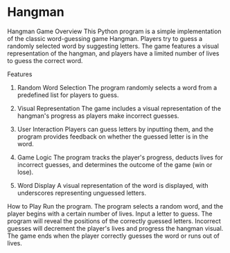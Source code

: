 # Hangman
Hangman Game
Overview
This Python program is a simple implementation of the classic word-guessing game Hangman. Players try to guess a randomly selected word by suggesting letters. The game features a visual representation of the hangman, and players have a limited number of lives to guess the correct word.

Features
1. Random Word Selection
The program randomly selects a word from a predefined list for players to guess.

2. Visual Representation
The game includes a visual representation of the hangman's progress as players make incorrect guesses.

3. User Interaction
Players can guess letters by inputting them, and the program provides feedback on whether the guessed letter is in the word.

4. Game Logic
The program tracks the player's progress, deducts lives for incorrect guesses, and determines the outcome of the game (win or lose).

5. Word Display
A visual representation of the word is displayed, with underscores representing unguessed letters.

How to Play
Run the program.
The program selects a random word, and the player begins with a certain number of lives.
Input a letter to guess. The program will reveal the positions of the correctly guessed letters.
Incorrect guesses will decrement the player's lives and progress the hangman visual.
The game ends when the player correctly guesses the word or runs out of lives.
